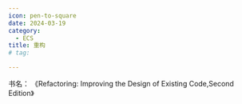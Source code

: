 ```yaml
---
icon: pen-to-square
date: 2024-03-19
category:
  - ECS
title: 重构
# tag:

---
```


书名： 《Refactoring: Improving the Design of Existing Code,Second Edition》

